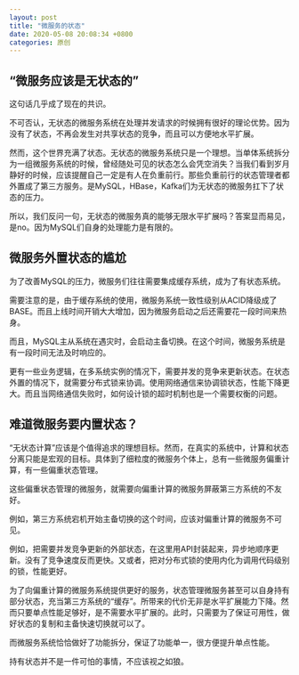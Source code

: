```yaml
---
layout: post
title: "微服务的状态"
date: 2020-05-08 20:08:34 +0800
categories: 原创
---
```


## “微服务应该是无状态的”

这句话几乎成了现在的共识。

不可否认，无状态的微服务系统在处理并发请求的时候拥有很好的理论优势。因为没有了状态，不再会发生对共享状态的竞争，而且可以方便地水平扩展。

然而，这个世界充满了状态。无状态的微服务系统只是一个理想。当单体系统拆分为一组微服务系统的时候，曾经随处可见的状态怎么会凭空消失？当我们看到岁月静好的时候，应该提醒自己一定是有人在负重前行。那些负重前行的状态管理者都外置成了第三方服务。是MySQL，HBase，Kafka们为无状态的微服务扛下了状态的压力。

所以，我们反问一句，无状态的微服务真的能够无限水平扩展吗？答案显而易见，是no。因为MySQL们自身的处理能力是有限的。

## 微服务外置状态的尴尬

为了改善MySQL的压力，微服务们往往需要集成缓存系统，成为了有状态系统。

需要注意的是，由于缓存系统的使用，微服务系统一致性级别从ACID降级成了BASE。而且上线时间开销大大增加，因为微服务启动之后还需要花一段时间来热身。

而且，MySQL主从系统在遇灾时，会启动主备切换。在这个时间，微服务系统是有一段时间无法及时响应的。

更有一些业务逻辑，在多系统实例的情况下，需要并发的竞争来更新状态。在状态外置的情况下，就需要分布式锁来协调。使用网络通信来协调锁状态，性能下降更大。而且当网络通信失败时，如何设计锁的超时机制也是一个需要权衡的问题。

## 难道微服务要内置状态？

“无状态计算”应该是个值得追求的理想目标。然而，在真实的系统中，计算和状态分离只能是宏观的目标。具体到了细粒度的微服务个体上，总有一些微服务偏重计算，有一些偏重状态管理。

这些偏重状态管理的微服务，就需要向偏重计算的微服务屏蔽第三方系统的不友好。

例如，第三方系统宕机开始主备切换的这个时间，应该对偏重计算的微服务不可见。

例如，把需要并发竞争更新的外部状态，在这里用API封装起来，异步地顺序更新。没有了竞争速度反而更快。又或者，把对分布式锁的使用内化为调用代码级别的锁，性能更好。

为了向偏重计算的微服务系统提供更好的服务，状态管理微服务甚至可以自身持有部分状态，充当第三方系统的“缓存”。所带来的代价无非是水平扩展能力下降。然而只要单点性能足够好，是不需要水平扩展的。此时，只需要为了保证可用性，做好状态的复制和主备快速切换就可以了。

而微服务系统恰恰做好了功能拆分，保证了功能单一，很方便提升单点性能。

持有状态并不是一件可怕的事情，不应该视之如狼。
